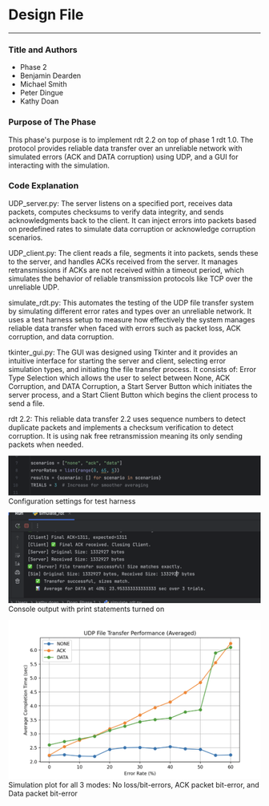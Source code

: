 # Design File

---

### Title and Authors
* Phase 2
* Benjamin Dearden
* Michael Smith
* Peter Dingue
* Kathy Doan

### Purpose of The Phase
This phase's purpose is to implement rdt 2.2 on top of phase 1 rdt 1.0. The protocol provides reliable data transfer over an unreliable network with simulated errors (ACK and DATA corruption) using UDP, and a GUI for interacting with the simulation.



### Code Explanation
UDP_server.py: The server listens on a specified port, receives data packets, computes checksums to verify data integrity, and sends acknowledgments back to the client. It can inject errors into packets based on predefined rates to simulate data corruption or acknowledge corruption scenarios.

UDP_client.py: The client reads a file, segments it into packets, sends these to the server, and handles ACKs received from the server. It manages retransmissions if ACKs are not received within a timeout period, which simulates the behavior of reliable transmission protocols like TCP over the unreliable UDP.

simulate_rdt.py: This automates the testing of the UDP file transfer system by simulating different error rates and types over an unreliable network. It uses a test harness setup to measure how effectively the system manages reliable data transfer when faced with errors such as packet loss, ACK corruption, and data corruption.

tkinter_gui.py:  The GUI was designed using Tkinter and it provides an intuitive interface for starting the server and client, selecting error simulation types, and initiating the file transfer process. It consists of: Error Type Selection which allows the user to select between None, ACK Corruption, and DATA Corruption, a Start Server Button which initiates the server process, and a Start Client Button which begins the client process to send a file.

rdt 2.2: This reliable data transfer 2.2 uses sequence numbers to detect duplicate packets and implements a checksum verification to detect corruption. It is using nak free retransmission meaning its only sending packets when needed.

![alt text](harnesscongig_kd.png)
Configuration settings for test harness

![alt text](simulationconsole_kd.png)
Console output with print statements turned on

![alt text](udp_sim.png)
Simulation plot for all 3 modes: No loss/bit-errors, ACK packet bit-error, and Data packet bit-error

